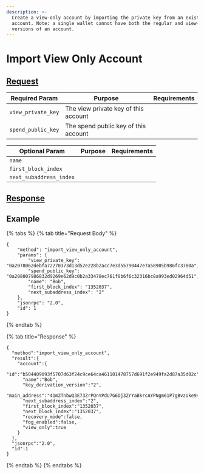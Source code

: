 ```yaml
---
description: >-
  Create a view-only account by importing the private key from an existing
  account. Note: a single wallet cannot have both the regular and view-only
  versions of an account.
---
```


# Import View Only Account

## [Request](https://github.com/mobilecoinofficial/full-service/blob/main/full-service/src/json\_rpc/v2/api/request.rs#L40)

| Required Param     | Purpose                              | Requirements |
| ------------------ | ------------------------------------ | ------------ |
| `view_private_key` | The view private key of this account |              |
| `spend_public_key` | The spend public key of this account |              |

| Optional Param          | Purpose | Requirements |
| ----------------------- | ------- | ------------ |
| `name`                  |         |              |
| `first_block_index`     |         |              |
| `next_subaddress_index` |         |              |

## [Response](https://github.com/mobilecoinofficial/full-service/blob/main/full-service/src/json\_rpc/v2/api/response.rs#L41)

## Example

{% tabs %}
{% tab title="Request Body" %}
```
{
    "method": "import_view_only_account",
    "params": {
        "view_private_key": "0a2078062debfa72270373d13d52e228b2acc7e3d55790447e7a58905b986fc3780a",
        "spend_public_key": "0a208007986832d9269e62d9c0b2a33478ec761f8b6f6c32316bc8a993ed02964d51",
        "name": "Bob",
        "first_block_index": "1352037",
        "next_subaddress_index": "2"
    },
    "jsonrpc": "2.0",
    "id": 1
}
```
{% endtab %}

{% tab title="Response" %}
```
{
  "method":"import_view_only_account",
  "result":{
    "account":{
      "id":"b504409093f5707d63f24c9ce64ca461101478757d691f2e949fa2d87a35d02c",
      "name":"Bob",
      "key_derivation_version":"2",
      "main_address":"41mZTnbwQ3E73ZrPQnYPdU7G6Dj3ZrYaBkrcAYPNgm61P7gBvzUke94HQB8ztPaAu1y1NCFyUAoRyYsCMixeKpUvMK64QYC1NDd7YneACJk",
      "next_subaddress_index":"2",
      "first_block_index":"1352037",
      "next_block_index":"1352037",
      "recovery_mode":false,
      "fog_enabled":false,
      "view_only":true
    }
  },
  "jsonrpc":"2.0",
  "id":1
}
```
{% endtab %}
{% endtabs %}
